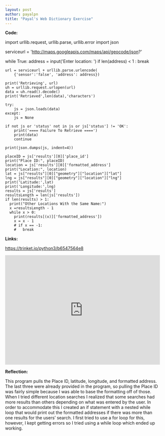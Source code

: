 ```yaml
---
layout: post
author: payalpn
title: "Payal's Web Dictionary Exercise"
---
```


**Code:**

import urllib.request, urllib.parse, urllib.error
import json

serviceurl = 'http://maps.googleapis.com/maps/api/geocode/json?'

while True:
    address = input('Enter location: ')
    if len(address) < 1 : break

    url = serviceurl + urllib.parse.urlencode(
        {'sensor':'false', 'address': address})

    print('Retrieving', url)
    uh = urllib.request.urlopen(url)
    data = uh.read().decode()
    print('Retrieved',len(data),'characters')

    try:
        js = json.loads(data)
    except:
        js = None

    if not js or 'status' not in js or js['status'] != 'OK':
        print('==== Failure To Retrieve ====')
        print(data)
        continue

    print(json.dumps(js, indent=4))
    
    placeID = js['results'][0]['place_id']
    print("Place ID:", placeID) 
    location = js['results'][0]['formatted_address']
    print("Location:", location)
    lat = js["results"][0]["geometry"]["location"]["lat"]
    lng = js["results"][0]["geometry"]["location"]["lng"]
    print('Latitude:',lat)
    print('Longitude:',lng)
    results = js['results']
    resultsLength = len(js['results'])
    if len(results) > 1:
      print("Other Locations With the Same Name:")
      x =resultsLength - 1 
      while x > 0: 
        print(results[(x)]['formatted_address'])
        x = x - 1
        # if x == -1: 
        #   break 
        

**Links:**

https://trinket.io/python3/b6547564e8


<iframe src="https://trinket.io/embed/python3/b6547564e8" width="100%" height="356" frameborder="0" marginwidth="0" marginheight="0" allowfullscreen></iframe>


**Reflection:**

This program pulls the Place ID, latitude, longitude, and formatted address.  The last three were already provided in the program, so pulling the Place ID was fairly simple because I was able to base the formatting off of those.  When I tried different location searches I realized that some searches had more results than others depending on what was entered by the user.  In order to accommodate this I created an if statement with a nested while loop that would print out the formatted addresses if there was more than one results for the users’ search.  I first tried to use a for loop for this, however, I kept getting errors so I tried using a while loop which ended up working.  
